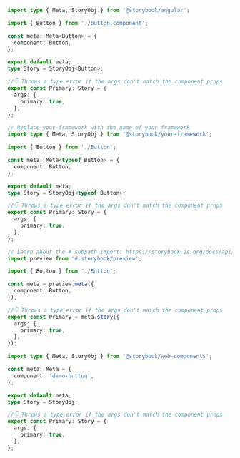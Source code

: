 ```ts filename="Button.stories.ts" renderer="angular" language="ts"
import type { Meta, StoryObj } from '@storybook/angular';

import { Button } from './button.component';

const meta: Meta<Button> = {
  component: Button,
};

export default meta;
type Story = StoryObj<Button>;

//👇 Throws a type error if the args don't match the component props
export const Primary: Story = {
  args: {
    primary: true,
  },
};
```

```ts filename="Button.stories.ts|tsx" renderer="common" language="ts" tabTitle="CSF 3"
// Replace your-framework with the name of your framework
import type { Meta, StoryObj } from '@storybook/your-framework';

import { Button } from './Button';

const meta: Meta<typeof Button> = {
  component: Button,
};

export default meta;
type Story = StoryObj<typeof Button>;

//👇 Throws a type error if the args don't match the component props
export const Primary: Story = {
  args: {
    primary: true,
  },
};
```

```ts filename="Button.stories.ts|tsx" renderer="react" language="ts" tabTitle="CSF Factory 🧪"
// Learn about the # subpath import: https://storybook.js.org/docs/api/csf/csf-factories#subpath-imports
import preview from '#.storybook/preview';

import { Button } from './Button';

const meta = preview.meta({
  component: Button,
});

//👇 Throws a type error if the args don't match the component props
export const Primary = meta.story({
  args: {
    primary: true,
  },
});
```

```ts filename="Button.stories.ts" renderer="web-components" language="ts"
import type { Meta, StoryObj } from '@storybook/web-components';

const meta: Meta = {
  component: 'demo-button',
};

export default meta;
type Story = StoryObj;

//👇 Throws a type error if the args don't match the component props
export const Primary: Story = {
  args: {
    primary: true,
  },
};
```
